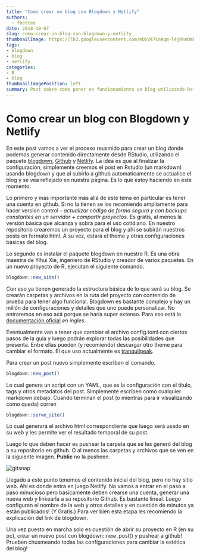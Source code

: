 ```yaml
---
title: "Como crear un blog con Blogdown y Netlify"
authors:
  - fbetteo 
date: 2018-10-07
slug: como-crear-un-blog-con-blogdown-y-netlify
thumbnailImage: https://lh3.googleusercontent.com/mQSV47CnAqm-l4jRnnOmNa1w9_FtRm4bN0L-YO7tfe32SzP0_bGZ3dJrvsbUEK2xkWMnZsSqXDc5VE2ukA=w190-h220-rw
tags:
- blogdown
- blog
- netlify
categories:
- R
- blog
thumbnailImagePosition: left
summary: Post sobre como poner en funcionamiento un blog utilizando Rstudio, blogdown, github y netlify! Todo gratis!
---
```


# Como crear un blog con Blogdown y Netlify

En este post vamos a ver el proceso reusmido para crear un blog donde podemos generar contenido directamente desde RStudio, utilizando el paquete [blogdown](https://bookdown.org/yihui/blogdown/), [Github](https://www.github.com) y [Netlify](https://www.netlify.com).
La idea es que al finalizar la configuración, simplemente creemos el post en Rstudio (un markdown) usando blogdown y que al subirlo a github automaticamente se actualice el blog y se vea reflejado en nuestra página. Es lo que estoy haciendo en este momento.

Lo primero y más importante más allá de este tema en particular es tener una cuenta en github. Si no la tienen se los recomiendo ampliamente para hacer version control - *actualizar código de forma segura y con backups constantes en un servidor + compartir proyectos*. Es gratis, al menos la versión básica que alcanza y sobra para el uso cotidiano. 
En nuestro repositorio crearemos un proyecto para el blog y ahi se subirán nuestros posts en formato html. A su vez, estará el theme y otras configuraciones básicas del blog.  

Lo segundo es instalar el paquete blogdown en nuestro R. Es una obra maestra de Yihui Xie, ingeniero de RStudio y creador de varios paquetes.
En un nuevo proyecto de R, ejecutan el siguiente comando.

```r
blogdown::new_site()
```

Con eso ya tienen generado la estructura básica de lo que será su blog. Se crearán carpetas y archivos en la ruta del proyecto con contenido de prueba para tener algo funcional.
Blogdown es bastante complejo y hay un millón de configuraciones y detalles que uno puede personalizar. No entraremos en eso acá porque se haría super extenso. Para eso está la [documentación oficial](https://bookdown.org/yihui/blogdown/) *en ingles*.

Eventualmente van a tener que cambiar el archivo config.toml con ciertos pasos de la guía y luego podrán explorar todas las posibilidades que presenta. Entre ellas pueden (y recomiendo) descargar otro theme para cambiar el formato. El que uso actualmente es [tranquilpeak](https://github.com/kakawait/hugo-tranquilpeak-theme).

Para crear un post nuevo simplemente escriben el comando.

```r
blogdown::new_post()
```

Lo cual genera un script con un YAML, que es la configuración con el título, tags y otros metadatos del post. Simplemente escriben como cualquier markdown debajo.
Cuando terminan el post (o mientras para ir visualizando como queda) corren 

```r
blogdown::serve_site()
```
Lo cual generará el archivo html correspondiente que luego será usado en su web y les permite ver el resultado temporal de su post.

Luego lo que deben hacer es pushear  la carpeta que se les generó del blog a su repositorio en github. O al menos las carpetas y archivos que se ven en la siguiente imagen. **Public** no la pusheen.

![gitsnap](/post/2018-10-07-como-crear-un-blog-con-blogdown-y-netlify/figure-html/GitSnapshot.PNG)


Llegado a este punto tenemos el contenido inicial del blog, pero no hay sitio web. Ahí es donde entra en juego Netlify.
No vamos a entrar en el paso a paso minucioso pero básicamente deben crearse una cuenta, generar una nueva web y linkearla a su repositorio Github. Es bastante lineal. Luego configuran el nombre de la web y otros detalles y en cuestión de minutos ya están publicados! (Y Gratis.)
Para ver bien esta etapa les recomiendo la explicación del link de blogdown.

Una vez puesto en marcha solo es cuestión de abrir su proyecto en R (en su pc), crear un nuevo post con blogdown::new_post() y pushear a github!
Prueben chusmeando todas las configuraciones para cambiar la estética del blog!
